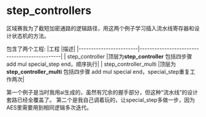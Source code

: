 # step_controllers
区域赛我为了截短加密通路的逻辑路径，用这两个例子学习插入流水线寄存器和设计状态机的方法。

包含了两个工程:
|工程                    |描述|
|------------------------|----------------------------------------------|
|  step_controller       |顶层为**step_controller** 包括四步骤 add mul special_step end，顺序执行|
|  step_controller_multi |顶层为**step_controller_multi** 包括四步骤 add mul special end，special_step重复工作两次|

第一个例子是当时我用ai生成的，虽然有冗余的握手部分，但这种“流水线”的设计套路已经全覆盖了。
第二个是我自己调着玩的，让special_step多做一步，因为AES里需要用到相同逻辑多次迭代。
